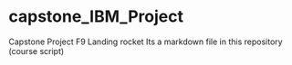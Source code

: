 # capstone_IBM_Project
Capstone Project F9 Landing rocket
Its a markdown file in this repository (course script)
